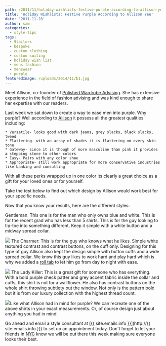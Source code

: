 ```yaml
---
path: /2011/11/holiday-wishlists-festive-purple-according-to-allison-yee/
title: 'Holiday Wishlists: Festive Purple According to Allison Yee'
date: '2011-11-28'
author: sam
categories:
  - style-tips
tags:
  - 9tailors
  - bespoke
  - custom clothing
  - custom suiting
  - holiday wish list
  - mens fashion
  - menswear
  - purple
featuredImage: /uploads/2014/11/b1.jpg
---
```

Meet Allison, co-founder of [Polished Wardrobe Advising](http://polishedadvising.com/index.html). She has extensive experience in the field of fashion advising and was kind enough to share her expertise with our readers.

Last week we sat down to create a way to ease men into purple. Why purple? Well according to [Allison](http://polishedadvising.com/company.html) it possess all the greatest qualities including:

	* Versatile- looks good with dark jeans, grey slacks, black slacks, tweed
	* Flattering- with an array of shades it is flattering on every skin tone
	* Gateway- since it is though of more masculine than pink it provides a stepping stone to other colors
	* Easy- Pairs with any color shoe
	* Appropriate- still work appropriate for more conservative industries like banking and consulting

With all these perks wrapped up in one color its clearly a great choice as a gift for your loved ones or for yourself.

Take the test below to find out which design by Allison would work best for your specific needs.

Now that you know your results, here are the different styles:

Gentleman: This one is for the man who only owns blue and white. This is for the recent grad who has less than 5 shirts. This is for the guy looking to tip-toe into something different. Keep it simple with a white button and a midway spread collar.

[![](http://1.bp.blogspot.com/-NikeiZxkGsc/TtO4BpNd3eI/AAAAAAAABAs/4AL-BAgxB_w/s320/gentleman.jpg)](http://1.bp.blogspot.com/-NikeiZxkGsc/TtO4BpNd3eI/AAAAAAAABAs/4AL-BAgxB_w/s1600/gentleman.jpg)
The Charmer: This is for the guy who knows what he likes. Simple white textured contrast and contrast buttons, on the cuff only. Designing for this type of guy Allison also kept the design simple with button cuffs and a wide spread collar. We know this guy likes to work hard and play hard which is why we added a [roll tab](http://2011/06/try-this-roll-tab.html) to let him go from day to night with ease.

[![](http://4.bp.blogspot.com/-NIk29SYJp2c/TtO4BXn5III/AAAAAAAABAc/EAQ8kx4fX6Y/s320/charmer.jpg)](http://4.bp.blogspot.com/-NIk29SYJp2c/TtO4BXn5III/AAAAAAAABAc/EAQ8kx4fX6Y/s1600/charmer.jpg)
The Lady Killer: This is a great gift for someone who has everything. With a bold purple check patter and grey accent fabric inside the collar and cuffs, this shirt is not for a wallflower. He also has contrast buttons on the whole shirt throwing subtlety out the window. Not only is the pattern bold but it is from our luxury collection with the highest thread count.

[![](http://2.bp.blogspot.com/-4_EMHqwGl44/TtO4CPvs00I/AAAAAAAABA0/ZwPIe4oY7Sk/s320/ladykiller.jpg)](http://2.bp.blogspot.com/-4_EMHqwGl44/TtO4CPvs00I/AAAAAAAABA0/ZwPIe4oY7Sk/s1600/ladykiller.jpg)Like what Allison had in mind for purple? We can recreate one of the above shirts in your exact measurements. Or, of course design just about anything you had in mind.

Go ahead and email a style consultant at [{{ site.emails.info }}](http://{{ site.emails.info }}) to set up an appointment today. Don't forget to let your friends in [NYC](http://2011/11/travel-alert-new-york.html) know we will be out there this week making sure everyone looks their best.